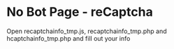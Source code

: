 # No Bot Page - reCaptcha

Open recaptchainfo_tmp.js, recaptchainfo_tmp.php and hcaptchainfo_tmp.php and fill out your info